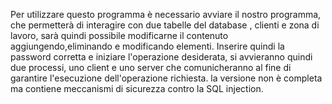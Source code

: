 Per utilizzare questo programma è necessario avviare il nostro programma, che permetterà di interagire con due tabelle del database , clienti e zona di lavoro, sarà quindi possibile modificarne il contenuto aggiungendo,eliminando e modificando elementi.
Inserire quindi la password corretta e iniziare l'operazione desiderata, si avvieranno quindi due processi, uno client e uno server che comunicheranno al fine di garantire l'esecuzione dell'operazione richiesta.
la versione non è completa ma contiene meccanismi di sicurezza contro la SQL injection.

